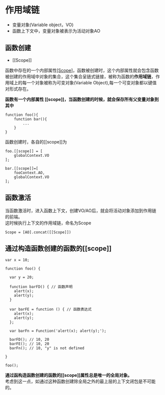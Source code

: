 # 作用域链
- 变量对象(Variable object，VO)
- 函数上下文中，变量对象被表示为活动对象AO
## 函数创建
- [[Scope]]  
  
函数中存在的一个内部属性[[Scope]](我们不能使用，供js引擎使用)，函数被创建时，这个内部属性就会包含函数被创建的作用域中对象的集合，这个集合呈链式链接，被称为函数的**作用域链**，作用域上的每一个对象被称为可变对象(Variable Object),每一个可变对象都以键值对形式存在。   

**函数有一个内部属性 [[scope]]，当函数创建的时候，就会保存所有父变量对象到其中**
```
function foo(){
    function bar(){
        ...
    }
}
```
函数创建时，各自的[[scope]]为
```
foo.[[scope]] = [
    globalContext.VO
];

bar.[[scope]]=[
    fooContext.AO,
    globalContext.VO
];
```

## 函数激活
当函数激活时，进入函数上下文，创建VO/AO后，就会将活动对象添加到作用链的前端。  
这时候执行上下文的作用域链，命名为Scope  
```
Scope = [AO].concat([[Scope]])
```

## 通过构造函数创建的函数的[[scope]]
```
var x = 10;
 
function foo() {
 
  var y = 20;
 
  function barFD() { // 函数声明
    alert(x);
    alert(y);
  }
 
  var barFE = function () { // 函数表达式
    alert(x);
    alert(y);
  };
 
  var barFn = Function('alert(x); alert(y);');
 
  barFD(); // 10, 20
  barFE(); // 10, 20
  barFn(); // 10, "y" is not defined
 
}
 
foo();
```
**通过函构造函数创建的函数的[[scope]]属性总是唯一的全局对象。**  
考虑到这一点，如通过这种函数创建除全局之外的最上层的上下文闭包是不可能的。